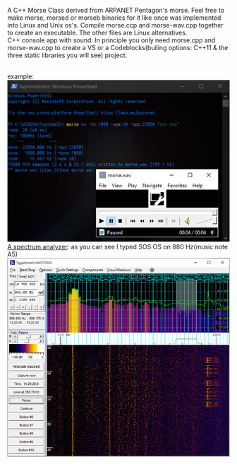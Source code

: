 A C++ Morse Class derived from ARPANET Pentagon's morse. Feel free to make morse, morsed or morseb binaries for it like once was implemented into Linux and Unix os's. Compile morse.ccp and morse-wav.cpp together to create an executable. The other files are Linux alternatives.
<br>
C++ console app with sound: In principle you only need morse.cpp and morse-wav.cpp to create a VS or a Codeblocks(builing options: C++11 & the three static libraries you will see) project.<br><br>


example:<br>
<img src=https://github.com/RayColt/morse/blob/master/cpp/morse.jpg>
<br>
<a href="https://www.qsl.net/dl4yhf/spectra1.html" target="_blank">A spectrum analyzer</a>: as you can see I typed SOS OS on 880 Hz(music note A5)<br>
<img src="https://github.com/RayColt/morse/blob/master/cpp/spectrum-analyzer-morse.jpg" />
<br>

